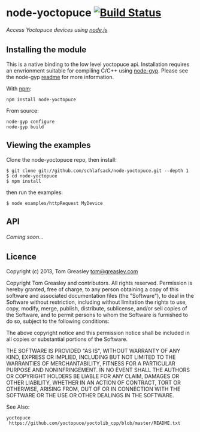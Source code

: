node-yoctopuce [![Build Status](https://secure.travis-ci.org/schlafsack/node-yoctopuce.png)](http://travis-ci.org/schlafsack/node-yoctopuce)
===

###### Access Yoctopuce devices using [node.js](http://nodejs.org)

Installing the module
---

This is a native binding to the low level yoctopuce api. Installation requires an envrionment suitable for compiling C/C++ using [node-gyp](https://github.com/TooTallNate/node-gyp).
Please see the node-gyp [readme](https://github.com/TooTallNate/node-gyp/blob/master/README.md) for more information.

With [npm](http://npmjs.org/):

    npm install node-yoctopuce

From source:

    node-gyp configure
    node-gyp build

Viewing the examples
---

Clone the node-yoctopuce repo, then install:

    $ git clone git://github.com/schlafsack/node-yoctopuce.git --depth 1
    $ cd node-yoctopuce
    $ npm install

then run the examples:

    $ node examples/httpRequest MyDevice

API
---

###### Coming soon...

Licence
---
Copyright (c) 2013, Tom Greasley <tom@greasley.com>

Copyright Tom Greasley and contributors. All rights reserved.
Permission is hereby granted, free of charge, to any person
obtaining a copy of this software and associated documentation
files (the "Software"), to deal in the Software without
restriction, including without limitation the rights to use, copy,
modify, merge, publish, distribute, sublicense, and/or sell copies
of the Software, and to permit persons to whom the Software is
furnished to do so, subject to the following conditions:

The above copyright notice and this permission notice shall be
included in all copies or substantial portions of the Software.

THE SOFTWARE IS PROVIDED "AS IS", WITHOUT WARRANTY OF ANY KIND, EXPRESS OR
IMPLIED, INCLUDING BUT NOT LIMITED TO THE WARRANTIES OF MERCHANTABILITY,
FITNESS FOR A PARTICULAR PURPOSE AND NONINFRINGEMENT. IN NO EVENT SHALL THE
AUTHORS OR COPYRIGHT HOLDERS BE LIABLE FOR ANY CLAIM, DAMAGES OR OTHER
LIABILITY, WHETHER IN AN ACTION OF CONTRACT, TORT OR OTHERWISE, ARISING
FROM, OUT OF OR IN CONNECTION WITH THE SOFTWARE OR THE USE OR OTHER DEALINGS
IN THE SOFTWARE.

See Also:

    yoctopuce
     https://github.com/yoctopuce/yoctolib_cpp/blob/master/README.txt
